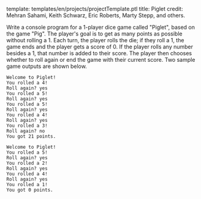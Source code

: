 template: templates/en/projects/projectTemplate.ptl
title: Piglet
credit: Mehran Sahami, Keith Schwarz, Eric Roberts, Marty Stepp, and others.

Write a console program for a 1-player dice game called "Piglet", based on the game "Pig". The player's goal is to get as many points as possible without rolling a 1. Each turn, the player rolls the die; if they roll a 1, the game ends and the player gets a score of 0. If the player rolls any number besides a 1, that number is added to their score. The player then chooses whether to roll again or end the game with their current score. Two sample game outputs are shown below.

```
Welcome to Piglet!
You rolled a 4!
Roll again? yes
You rolled a 5!
Roll again? yes
You rolled a 5!
Roll again? yes
You rolled a 4!
Roll again? yes
You rolled a 3!
Roll again? no
You got 21 points.
```
```
Welcome to Piglet!
You rolled a 5!
Roll again? yes
You rolled a 2!
Roll again? yes
You rolled a 4!
Roll again? yes
You rolled a 1!
You got 0 points.
```
